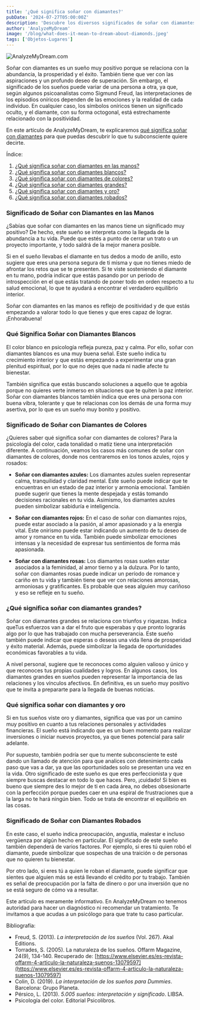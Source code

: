 ```yaml
---
title: '¿Qué significa soñar con diamantes?'
pubDate: '2024-07-27T05:00:00Z'
description: 'Descubre los diversos significados de soñar con diamantes, desde la representación de la abundancia y el éxito hasta la interpretación de sueños específicos relacionados con estas preciosas gemas.'
author: 'AnalyzeMyDream'
image: '/blog/what-does-it-mean-to-dream-about-diamonds.jpeg'
tags: ['Objetos-Lugares']
---
```


![AnalyzeMyDream.com](/blog/what-does-it-mean-to-dream-about-diamonds.jpeg)

Soñar con diamantes es un sueño muy positivo porque se relaciona con la abundancia, la prosperidad y el éxito. También tiene que ver con las aspiraciones y un profundo deseo de superación. Sin embargo, el significado de los sueños puede variar de una persona a otra, ya que, según algunos psicoanalistas como Sigmund Freud, las interpretaciones de los episodios oníricos dependen de las emociones y la realidad de cada individuo. En cualquier caso, los símbolos oníricos tienen un significado oculto, y el diamante, con su forma octogonal, está estrechamente relacionado con la positividad.

En este artículo de AnalyzeMyDream, te explicaremos [qué significa soñar con diamantes](#que-significa-soñar-con-diamantes) para que puedas descubrir lo que tu subconsciente quiere decirte.

Índice:

1. [¿Qué significa soñar con diamantes en las manos?](#que-significa-soñar-con-diamantes-en-las-manos)
2. [¿Qué significa soñar con diamantes blancos?](#que-significa-soñar-con-diamantes-blancos)
3. [¿Qué significa soñar con diamantes de colores?](#que-significa-soñar-con-diamantes-de-colores)
4. [¿Qué significa soñar con diamantes grandes?](#que-significa-soñar-con-diamantes-grandes)
5. [¿Qué significa soñar con diamantes y oro?](#que-significa-soñar-con-diamantes-y-oro)
6. [¿Qué significa soñar con diamantes robados?](#significado-de-soñar-con-diamantes-robados)

### Significado de Soñar con Diamantes en las Manos

¿Sabías que soñar con diamantes en las manos tiene un significado muy positivo? De hecho, este sueño se interpreta como la llegada de la abundancia a tu vida. Puede que estés a punto de cerrar un trato o un proyecto importante, y todo saldrá de la mejor manera posible.

Si en el sueño llevabas el diamante en tus dedos a modo de anillo, esto sugiere que eres una persona segura de ti misma y que no tienes miedo de afrontar los retos que se te presenten. Si te viste sosteniendo el diamante en tu mano, podría indicar que estás pasando por un periodo de introspección en el que estás tratando de poner todo en orden respecto a tu salud emocional, lo que te ayudará a encontrar el verdadero equilibrio interior.

Soñar con diamantes en las manos es reflejo de positividad y de que estás empezando a valorar todo lo que tienes y que eres capaz de lograr. ¡Enhorabuena!

### Qué Significa Soñar con Diamantes Blancos

El color blanco en psicología refleja pureza, paz y calma. Por ello, soñar con diamantes blancos es una muy buena señal. Este sueño indica tu crecimiento interior y que estás empezando a experimentar una gran plenitud espiritual, por lo que no dejes que nada ni nadie afecte tu bienestar.

También significa que estás buscando soluciones a aquello que te agobia porque no quieres verte inmerso en situaciones que te quiten la paz interior. Soñar con diamantes blancos también indica que eres una persona con buena vibra, tolerante y que te relacionas con los demás de una forma muy asertiva, por lo que es un sueño muy bonito y positivo.

### Significado de Soñar con Diamantes de Colores

¿Quieres saber qué significa soñar con diamantes de colores? Para la psicología del color, cada tonalidad o matiz tiene una interpretación diferente. A continuación, veamos los casos más comunes de soñar con diamantes de colores, donde nos centraremos en los tonos azules, rojos y rosados:

- **Soñar con diamantes azules:** Los diamantes azules suelen representar calma, tranquilidad y claridad mental. Este sueño puede indicar que te encuentras en un estado de paz interior y armonía emocional. También puede sugerir que tienes la mente despejada y estás tomando decisiones racionales en tu vida. Asimismo, los diamantes azules pueden simbolizar sabiduría e inteligencia.

- **Soñar con diamantes rojos:** En el caso de soñar con diamantes rojos, puede estar asociado a la pasión, al amor apasionado y a la energía vital. Este onirismo puede estar indicando un aumento de tu deseo de amor y romance en tu vida. También puede simbolizar emociones intensas y la necesidad de expresar tus sentimientos de forma más apasionada.

- **Soñar con diamantes rosas:** Los diamantes rosas suelen estar asociados a la feminidad, al amor tierno y a la dulzura. Por lo tanto, soñar con diamantes rosas puede indicar un período de romance y cariño en tu vida y también tiene que ver con relaciones amorosas, armoniosas y gratificantes. Es probable que seas alguien muy cariñoso y eso se refleje en tu sueño.

### ¿Qué significa soñar con diamantes grandes?

Soñar con diamantes grandes se relaciona con triunfos y riquezas. Indica queTus esfuerzos van a dar el fruto que esperabas y que pronto lograrás algo por lo que has trabajado con mucha perseverancia. Este sueño también puede indicar que esperas o deseas una vida llena de prosperidad y éxito material. Además, puede simbolizar la llegada de oportunidades económicas favorables a tu vida.

A nivel personal, sugiere que te reconoces como alguien valioso y único y que reconoces tus propias cualidades y logros. En algunos casos, los diamantes grandes en sueños pueden representar la importancia de las relaciones y los vínculos afectivos. En definitiva, es un sueño muy positivo que te invita a prepararte para la llegada de buenas noticias.

### Qué significa soñar con diamantes y oro

Si en tus sueños viste oro y diamantes, significa que vas por un camino muy positivo en cuanto a tus relaciones personales y actividades financieras. El sueño está indicando que es un buen momento para realizar inversiones o iniciar nuevos proyectos, ya que tienes potencial para salir adelante.

Por supuesto, también podría ser que tu mente subconsciente te esté dando un llamado de atención para que analices con detenimiento cada paso que vas a dar, ya que las oportunidades solo se presentan una vez en la vida. Otro significado de este sueño es que eres perfeccionista y que siempre buscas destacar en todo lo que haces. Pero, ¡cuidado! Si bien es bueno que siempre des lo mejor de ti en cada área, no debes obsesionarte con la perfección porque puedes caer en una espiral de frustraciones que a la larga no te hará ningún bien. Todo se trata de encontrar el equilibrio en las cosas.

### Significado de Soñar con Diamantes Robados

En este caso, el sueño indica preocupación, angustia, malestar e incluso vergüenza por algún hecho en particular. El significado de este sueño también dependerá de varios factores. Por ejemplo, si eres tú quien robó el diamante, puede simbolizar que sospechas de una traición o de personas que no quieren tu bienestar.

Por otro lado, si eres tú a quien le roban el diamante, puede significar que sientes que alguien más se está llevando el crédito por tu trabajo. También es señal de preocupación por la falta de dinero o por una inversión que no se está seguro de cómo va a resultar.

Este artículo es meramente informativo. En AnalyzeMyDream no tenemos autoridad para hacer un diagnóstico ni recomendar un tratamiento. Te invitamos a que acudas a un psicólogo para que trate tu caso particular.

Bibliografía:

- Freud, S. (2013). _La interpretación de los sueños_ (Vol. 267). Akal Editions.
- Torrades, S. (2005). La naturaleza de los sueños. Offarm Magazine, 24(9), 134-140. Recuperado de: [https://www.elsevier.es/es-revista-offarm-4-articulo-la-naturaleza-suenos-13079597](https://www.elsevier.es/es-revista-offarm-4-articulo-la-naturaleza-suenos-13079597)
- Colin, D. (2019). _La interpretación de los sueños para Dummies_. Barcelona: Grupo Planeta.
- Pérsico, L. (2013). _5.005 sueños: interpretación y significado_. LIBSA.
- Psicología del color. Editorial Psicolibros.